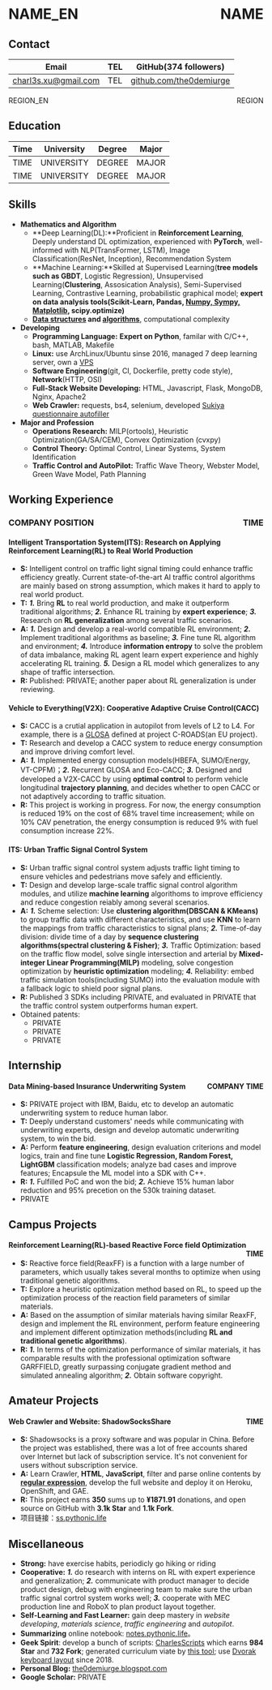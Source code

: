 # NAME_EN <span style="float:right;">NAME</span>

## Contact

| Email | TEL | GitHub(374 followers) |
| ---- | ---- | ---- |
| [charl3s.xu@gmail.com](mailto:charl3s.xu@gmail.com) | TEL | [github.com/the0demiurge](https://github.com/the0demiurge/) |

REGION_EN <span style="float:right;">REGION</span>

## Education

| Time | University | Degree | Major |
| ---- | ---- | ---- | ---- |
| TIME | UNIVERSITY | DEGREE | MAJOR |
| TIME | UNIVERSITY | DEGREE | MAJOR |

## Skills

- **Mathematics and Algorithm**
  - **Deep Learning(DL):**Proficient in **Reinforcement Learning**, Deeply understand DL optimization, experienced with **PyTorch**, well-informed with NLP(TransFormer, LSTM), Image Classification(ResNet, Inception), Recommendation System
  - **Machine Learning:**Skilled at Supervised Learning(**tree models such as GBDT**, Logistic Regression), Unsupervised Learning(**Clustering**, Assosication Analysis), Semi-Supervised Learning, Contrastive Learning, probabilistic graphical model; **expert on data analysis tools(Scikit-Learn, Pandas, [Numpy, Sympy, Matplotlib](https://github.com/the0demiurge/pyMATLABstyle), scipy.optimize)**
  - **[Data structures](https://github.com/the0demiurge/DataStructureRepr) and [algorithms](https://notes.pythonic.life/A1-Computer_Science/Algorithm/Calculator_AST.py.html)**, computational complexity
- **Developing**
  - **Programming Language:** **Expert on Python**, familar with C/C++, bash, MATLAB, Makefile
  - **Linux:** use ArchLinux/Ubuntu sinse 2016, managed 7 deep learning server, own a [VPS](https://dvorak.science/)
  - **Software Engineering**(git, CI, Dockerfile, pretty code style), **Network**(HTTP, OSI)
  - **Full-Stack Website Developing:** HTML, Javascript, Flask, MongoDB, Nginx, Apache2
  - **Web Crawler:** requests, bs4, selenium, developed [Sukiya questionnaire autofiller](https://sukiya.dvorak.science/)
- **Major and Profession**
  - **Operations Research:** MILP(ortools), Heuristic Optimization(GA/SA/CEM), Convex Optimization (cvxpy)
  - **Control Theory:** Optimal Control, Linear Systems, System Identification
  - **Traffic Control and AutoPilot:** Traffic Wave Theory, Webster Model, Green Wave Model, Path Planning

## Working Experience

### COMPANY POSITION <span style="float:right;">TIME</span>

#### Intelligent Transportation System(ITS): Research on Applying Reinforcement Learning(RL) to Real World Production

- **S:** Intelligent control on traffic light signal timing could enhance traffic efficiency greatly. Current state-of-the-art AI traffic control algorithms are mainly based on strong assumption, which makes it hard to apply to real world product.
- **T:** ***1.*** Bring **RL** to real world production, and make it outperform traditional algorithms; ***2.*** Enhance RL training by **expert experience**; ***3.*** Research on **RL generalization** among several traffic scenarios.
- **A:** ***1.*** Design and develop a real-world compatible RL environment; ***2.*** Implement traditional algorithms as baseline; ***3.*** Fine tune RL algorithm and environment; ***4.*** Introduce **information entropy** to solve the problem of data imbalance, making RL agent learn expert experience and highly accelerating RL training. ***5.*** Design a RL model which generalizes to any shape of traffic intersection.
- **R:** Published: PRIVATE; another paper about RL generalization is under reviewing.

#### Vehicle to Everything(V2X): Cooperative Adaptive Cruise Control(CACC)

- **S:** CACC is a crutial application in autopilot from levels of L2 to L4. For example, there is a [GLOSA](https://www.c-roads-germany.de/english/c-its-services/glosa/) defined at project C-ROADS(an EU project).
- **T:** Research and develop a CACC system to reduce energy consumption and improve driving comfort level.
- **A:** ***1.*** Implemented energy consuption models(HBEFA, SUMO/Energy, VT-CPFM)；***2.*** Recurrent GLOSA and Eco-CACC; ***3.*** Designed and developed a V2X-CACC by using **optimal control** to perform vehicle longitudinal **trajectory planning**, and decides whether to open CACC or not adaptively according to traffic situation.
- **R:** This project is working in progress. For now, the energy consumption is reduced 19% on the cost of 68% travel time increasement; while on 10% CAV penetration, the energy consumption is reduced 9% with fuel consumption increase 22%.

#### ITS: Urban Traffic Signal Control System

- **S:** Urban traffic signal control system adjusts traffic light timing to ensure vehicles and pedestrians move safely and efficiently.
- **T:** Design and develop large-scale traffic signal control algorithm modules, and utilize **machine learning** algorithoms to improve efficiency and reduce congestion reiably among several scenarios.
- **A:** ***1.*** Scheme selection: Use **clustering algorithm(DBSCAN & KMeans)** to group traffic data with different characteristics, and use **KNN** to learn the mappings from traffic characteristics to signal plans; ***2.*** Time-of-day division: divide time of a day by **sequence clustering algorithms(spectral clustering & Fisher)**; ***3.*** Traffic Optimization: based on the traffic flow model, solve single intersection and arterial by **Mixed-integer Linear Programming(MILP)** modeling, solve congestion optimization by **heuristic optimization** modeling; ***4.*** Reliability: embed traffic simulation tools(including SUMO) into the evaluation module with a fallback logic to shield poor signal plans.
- **R:** Published 3 SDKs including PRIVATE, and evaluated in PRIVATE that the traffic control system outperforms human expert.
- Obtained patents:
  - PRIVATE
  - PRIVATE
  - PRIVATE

## Internship

#### Data Mining-based Insurance Underwriting System<span style="float:right;">COMPANY TIME</span>

- **S:** PRIVATE project with IBM, Baidu, etc to develop an automatic underwriting system to reduce human labor.
- **T:** Deeply understand customers' needs while communicating with underwriting experts, design and develop automatic underwriting system, to win the bid.
- **A:** Perform **feature engineering**, design evaluation criterions and model logics, train and fine tune **Logistic Regression, Random Forest, LightGBM** classification models; analyze bad cases and improve features; Encapsule the ML model into a SDK with C++.
- **R:** ***1.*** Fulfilled PoC and won the bid; ***2.*** Achieve 15% human labor reduction and 95% precetion on the 530k training dataset.
- PRIVATE

## Campus Projects

#### Reinforcement Learning(RL)-based Reactive Force field Optimization<span style="float:right;">TIME</span>

- **S:** Reactive force field(ReaxFF) is a function with a large number of parameters, which usually takes several months to optimize when using traditional genetic algorithms.
- **T:** Explore a heuristic optimization method based on RL, to speed up the optimization process of the reaction field parameters of similar materials.
- **A:** Based on the assumption of similar materials having similar ReaxFF, design and implement the RL environment, perform feature engineering and implement different optimization methods(including **RL and traditional genetic algorithms**).
- **R:** ***1.*** In terms of the optimization performance of similar materials, it has comparable results with the professional optimization software GARFFIELD, greatly surpassing conjugate gradient method and simulated annealing algorithm; ***2.*** Obtain software copyright.

## Amateur Projects

#### Web Crawler and Website: ShadowSocksShare<span style="float:right;">TIME</span>

- **S:** Shadowsocks is a proxy software and was popular in China. Before the project was established, there was a lot of free accounts shared over Internet but lack of subscription service. It's not convenient for users without subscription service.
- **A:** Learn Crawler, **HTML**, **JavaScript**, filter and parse online contents by **[regular expression](https://notes.pythonic.life/A1-Computer_Science/Programming/Language/Regular_Expression.html)**, develop the full website and deploy it on Heroku, OpenShift, and GAE.
- **R:** This project earns **350** sums up to **¥1871.91** donations, and open source on GitHub with **3.1k Star** and **1.1k Fork**.
- 项目链接：[ss.pythonic.life](https://ss.pythonic.life)

## Miscellaneous

- **Strong:** have exercise habits, periodicly go hiking or riding
- **Cooperative:** ***1.*** do research with interns on RL with expert experience and generalization; ***2.*** communicate with product manager to decide product design, debug with engineering team to make sure the urban traffic signal cortrol system works well; ***3.*** cooperate with MEC production line and RoboX to plan product layout together.
- **Self-Learning and Fast Learner:** gain deep mastery in *website developing*, *materials science*, *traffic engineering* and *autopilot*.
- **Summarizing** online notebook: [notes.pythonic.life](https://notes.pythonic.life)。
- **Geek Spirit**: develop a bunch of scripts: [CharlesScripts](https://github.com/the0demiurge/CharlesScripts) which earns **984 Star** and **732 Fork**; generated curriculum viate by [this tool](https://notes.pythonic.life/B1-Management/HumanResource/Curriculum_Vitae/); use [Dvorak keyboard layout](https://the0demiurge.blogspot.com/2018/11/ergodox.html) since 2018.
- **Personal Blog:** [the0demiurge.blogspot.com](https://the0demiurge.blogspot.com/)
- **Google Scholar:** PRIVATE

